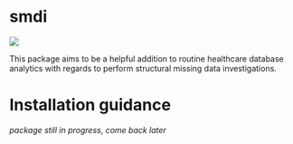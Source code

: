 # smdi

[![](https://cranlogs.r-pkg.org/badges/smdi)](https://cran.rstudio.com/web/packages/smdi/index.html)

This package aims to be a helpful addition to routine healthcare database analytics with regards to perform structural missing data investigations.


# Installation guidance

*package still in progress, come back later*
